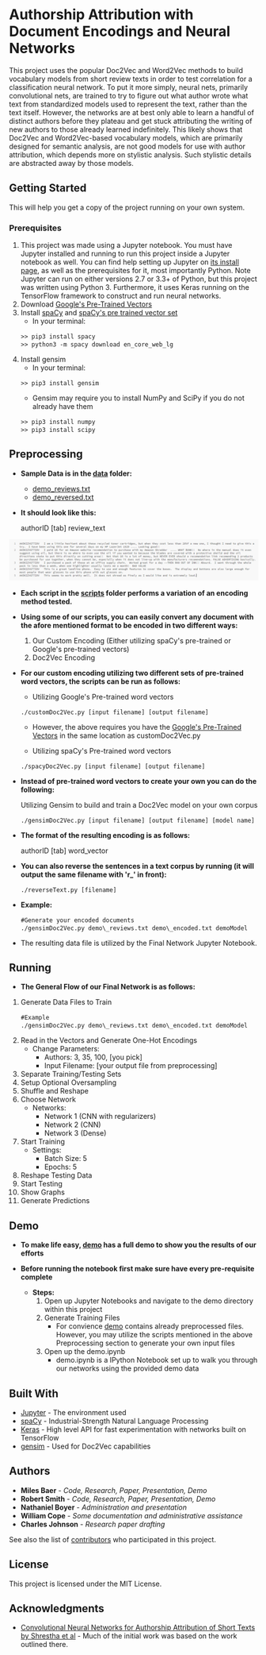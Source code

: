 # Authorship Attribution with Document Encodings and Neural Networks

This project uses the popular Doc2Vec and Word2Vec methods to build vocabulary models from short review texts in order to test correlation for a classification neural network. To put it more simply, neural nets, primarily convolutional nets, are trained to try to figure out what author wrote what text from standardized models used to represent the text, rather than the text itself. However, the networks are at best only able to learn a handful of distinct authors before they plateau and get stuck attributing the writing of new authors to those already learned indefinitely. This likely shows that Doc2Vec and Word2Vec-based vocabulary models, which are primarily designed for semantic analysis, are not good models for use with author attribution, which depends more on stylistic analysis. Such stylistic details are abstracted away by those models.

## Getting Started

This will help you get a copy of the project running on your own system.

### Prerequisites

1. This project was made using a Jupyter notebook. You must have Jupyter installed and running to run this project inside a Jupyter notebook as well. You can find help setting up Jupyter on [its install page](http://jupyter.org/install), as well as the prerequisites for it, most importantly Python. Note Jupyter can run on either versions 2.7 or 3.3+ of Python, but this project was written using Python 3.
Furthermore, it uses Keras running on the TensorFlow framework to construct and run neural networks.
2. Download [Google's Pre-Trained Vectors](https://drive.google.com/file/d/0B7XkCwpI5KDYNlNUTTlSS21pQmM/edit?usp=sharing)
3. Install [spaCy](https://spacy.io/) and [spaCy's pre trained vector set](https://spacy.io/models/en)
    * In your terminal:
    ```
    >> pip3 install spacy
    >> python3 -m spacy download en_core_web_lg
    ```
4. Install gensim
    * In your terminal:
    ```
    >> pip3 install gensim
    ```
    * Gensim may require you to install NumPy and SciPy if you do not already have them
    ```
    >> pip3 install numpy
    >> pip3 install scipy
    ```

## Preprocessing

* **Sample Data is in the [data](data/) folder:**
    * [demo\_reviews.txt](data/demo_reviews.txt)
    * [demo\_reversed.txt](data/demo_reversed.txt)


* **It should look like this:**

    authorID [tab] review_text

![Example RAW Data Format](demo/format_example.PNG)

* **Each script in the [scripts](scripts/) folder performs a variation of an encoding method tested.**

* **Using some of our scripts, you can easily convert any document with the afore mentioned format to be encoded in two different ways:**

    1. Our Custom Encoding (Either utilizing spaCy's pre-trained or Google's pre-trained vectors)
    2. Doc2Vec Encoding
    
* **For our custom encoding utilizing two different sets of pre-trained word vectors, the scripts can be run as follows:**
    
    * Utilizing Google's Pre-trained word vectors
    ```
    ./customDoc2Vec.py [input filename] [output filename]
    ```
    * However, the above requires you have the [Google's Pre-Trained Vectors](https://drive.google.com/file/d/0B7XkCwpI5KDYNlNUTTlSS21pQmM/edit?usp=sharing) in the same location as customDoc2Vec.py 
    
    * Utilizing spaCy's Pre-trained word vectors
    ```
    ./spacyDoc2Vec.py [input filename] [output filename]
    ```
    
* **Instead of pre-trained word vectors to create your own you can do the following:**

    Utilizing Gensim to build and train a Doc2Vec model on your own corpus    
    ```
    ./gensimDoc2Vec.py [input filename] [output filename] [model name]
    ```
   
    
* **The format of the resulting encoding is as follows:**

    authorID [tab] word_vector

* **You can also reverse the sentences in a text corpus by running (it will output the same filename with 'r_' in front):**
    
    ```
    ./reverseText.py [filename] 
    ```
    
    
* **Example:**

    ```
    #Generate your encoded documents
    ./gensimDoc2Vec.py demo\_reviews.txt demo\_encoded.txt demoModel
    ```

* The resulting data file is utilized by the Final Network Jupyter Notebook.

## Running

* **The General Flow of our Final Network is as follows:**
1. Generate Data Files to Train
     ```
    #Example
    ./gensimDoc2Vec.py demo\_reviews.txt demo\_encoded.txt demoModel
    ```
2. Read in the Vectors and Generate One-Hot Encodings
   * Change Parameters:
     * Authors: 3, 35, 100, [you pick]
     * Input Filename: [your output file from preprocessing]
3. Separate Training/Testing Sets
4. Setup Optional Oversampling
5. Shuffle and Reshape
6. Choose Network
   * Networks:
     * Network 1 (CNN with regularizers)
     * Network 2 (CNN)
     * Network 3 (Dense)
7. Start Training
   * Settings:
     * Batch Size: 5
     * Epochs: 5
8. Reshape Testing Data
9. Start Testing
10. Show Graphs
11. Generate Predictions


## Demo
* **To make life easy, [demo](demo/) has a full demo to show you the results of our efforts**
* **Before running the notebook first make sure have every pre-requisite complete**

    * **Steps:**
        1. Open up Jupyter Notebooks and navigate to the demo directory within this project
        2. Generate Training Files
            * For convience [demo](demo/) contains already preprocessed files. However, you may utilize the scripts mentioned in the above Preprocessing section to generate your own input files
        3. Open up the demo.ipynb
            * demo.ipynb is a IPython Notebook set up to walk you through our networks using the provided demo data


## Built With

* [Jupyter](http://jupyter.org/documentation/) - The environment used
* [spaCy](https://spacy.io/) - Industrial-Strength Natural Language Processing
* [Keras](https://keras.io/) - High level API for fast experimentation with networks built on TensorFlow
* [gensim](https://github.com/RaRe-Technologies/gensim) - Used for Doc2Vec capabilities
## Authors

* **Miles Baer** - *Code, Research, Paper, Presentation, Demo*
* **Robert Smith** - *Code, Research, Paper, Presentation, Demo*
* **Nathaniel Boyer** - *Administration and presentation*
* **William Cope** - *Some documentation and administrative assistance*
* **Charles Johnson** - *Research paper drafting*

See also the list of [contributors](https://github.com/CSCI4850/S18-team0-project/contributors) who participated in this project.

## License

This project is licensed under the MIT License.

## Acknowledgments

* [Convolutional Neural Networks for Authorship Attribution of Short Texts by Shrestha et al](http://www.aclweb.org/anthology/E17-2106) - Much of the initial work was based on the work outlined there.
